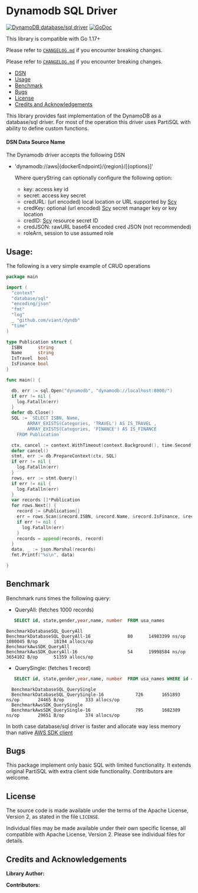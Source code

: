 # Dynamodb SQL Driver


[![DynamoDB database/sql driver](https://goreportcard.com/badge/github.com/viant/dyndb)](https://goreportcard.com/report/github.com/viant/dyndb)
[![GoDoc](https://godoc.org/github.com/viant/dyndb?status.svg)](https://godoc.org/github.com/viant/dyndb)

This library is compatible with Go 1.17+


Please refer to [`CHANGELOG.md`](CHANGELOG.md) if you encounter breaking changes.


Please refer to [`CHANGELOG.md`](CHANGELOG.md) if you encounter breaking changes.

- [DSN](#dsn-data-source-name)
- [Usage](#usage)
- [Benchmark](#benchmark)
- [Bugs](#bugs)
- [License](#License)
- [Credits and Acknowledgements](#Credits-and-Acknowledgements)


This library provides fast implementation of the DynamoDB as a database/sql driver.
For most of the operation this driver uses PartiSQL  with ability to define custom functions.


#### DSN Data Source Name

The Dynamodb driver accepts the following DSN

* 'dynamodb://aws|{dockerEndpoint}/{region}/[{options}]'

  Where queryString can optionally configure the following option:
    - key:  access key id
    - secret: access key secret
    - credURL: (url encoded) local location or URL supported by  [Scy](https://github.com/viant/scy)
    - credKey: optional (url encoded) [Scy](https://github.com/viant/scy) secret manager key or key location
    - credID: [Scy](https://github.com/viant/scy) resource secret ID
    - credJSON: rawURL base64 encoded cred JSON (not recommended)
    - roleArn, session to use assumed role


## Usage:


The following is a very simple example of CRUD operations

```go
package main

import (
  "context"
  "database/sql"
  "encoding/json"
  "fmt"
  "log"
  _ "github.com/viant/dyndb"
  "time"
)

type Publication struct {
  ISBN      string
  Name      string
  IsTravel  bool
  IsFinance bool
}

func main() {

  db, err := sql.Open("dynamodb", "dynamodb://localhost:8000/")
  if err != nil {
    log.Fatalln(err)
  }
  defer db.Close()
  SQL := `SELECT ISBN, Name,
		ARRAY_EXISTS(Categories, 'TRAVEL') AS IS_TRAVEL ,
		ARRAY_EXISTS(Categories, 'FINANCE') AS IS_FINANCE
	FROM Publication`

  ctx, cancel := context.WithTimeout(context.Background(), time.Second*10)
  defer cancel()
  stmt, err := db.PrepareContext(ctx, SQL)
  if err != nil {
    log.Fatalln(err)
  }
  rows, err := stmt.Query()
  if err != nil {
    log.Fatalln(err)
  }
  var records []*Publication
  for rows.Next() {
    record := &Publication{}
    err = rows.Scan(&record.ISBN, &record.Name, &record.IsFinance, &record.IsTravel)
    if err != nil {
      log.Fatalln(err)
    }
    records = append(records, record)
  }
  data, _ := json.Marshal(records)
  fmt.Printf("%s\n", data)

}

```


## Benchmark

Benchmark runs times the following query:

- QueryAll: (fetches 1000 records)
```sql 
   SELECT id, state,gender,year,name, number  FROM usa_names
```

```text
BenchmarkDatabaseSQL_QueryAll
BenchmarkDatabaseSQL_QueryAll-16       	      80	  14983399 ns/op	 1080045 B/op	   18194 allocs/op
BenchmarkAwsSDK_QueryAll
BenchmarkAwsSDK_QueryAll-16            	      54	  19998584 ns/op	 3654102 B/op	   51359 allocs/op
```


- QuerySingle: (fetches 1 record)
```sql 
   SELECT id, state,gender,year,name, number  FROM usa_names WHERE id = 1
```
```text
  BenchmarkDatabaseSQL_QuerySingle
  BenchmarkDatabaseSQL_QuerySingle-16    	     726	   1651893 ns/op	   24465 B/op	     333 allocs/op
  BenchmarkAwsSDK_QuerySingle
  BenchmarkAwsSDK_QuerySingle-16         	     795	   1682389 ns/op	   29651 B/op	     374 allocs/op
```




In both case database/sql driver is faster and allocate way less memory 
than native [AWS SDK client](https://pkg.go.dev/github.com/aws/aws-sdk-go-v2/service/dynamodb)


## Bugs

This package implement only basic SQL with limited functionality. 
It extends original PartiSQL with extra client side functionality.
Contributors are welcome.


<a name="License"></a>
## License

The source code is made available under the terms of the Apache License, Version 2, as stated in the file `LICENSE`.

Individual files may be made available under their own specific license,
all compatible with Apache License, Version 2. Please see individual files for details.


<a name="Credits-and-Acknowledgements"></a>

##  Credits and Acknowledgements

**Library Author:**

**Contributors:**